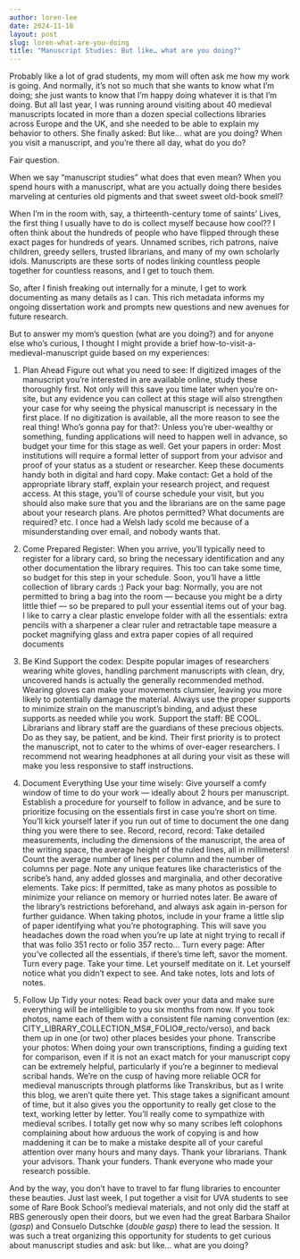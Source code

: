 ```yaml
---
author: loren-lee
date: 2024-11-18
layout: post
slug: loren-what-are-you-doing
title: "Manuscript Studies: But like… what are you doing?"
---
```

Probably like a lot of grad students, my mom will often ask me how my work is going. And normally, it’s not so much that she wants to know what I’m doing; she just wants to know that I’m happy doing whatever it is that I’m doing. But all last year, I was running around visiting about 40 medieval manuscripts located in more than a dozen special collections libraries across Europe and the UK, and she needed to be able to explain my behavior to others. She finally asked: But like… what are you doing? When you visit a manuscript, and you’re there all day, what do you do?

Fair question.

When we say “manuscript studies” what does that even mean? When you spend hours with a manuscript, what are you actually doing there besides marveling at centuries old pigments and that sweet sweet old-book smell?

When I’m in the room with, say, a thirteenth-century tome of saints’ Lives, the first thing I usually have to do is collect myself because how cool?? I often think about the hundreds of people who have flipped through these exact pages for hundreds of years. Unnamed scribes, rich patrons, naive children, greedy sellers, trusted librarians, and many of my own scholarly idols. Manuscripts are these sorts of nodes linking countless people together for countless reasons, and I get to touch them.

So, after I finish freaking out internally for a minute, I get to work documenting as many details as I can. This rich metadata informs my ongoing dissertation work and prompts new questions and new avenues for future research.

But to answer my mom’s question (what are you doing?) and for anyone else who’s curious, I thought I might provide a brief how-to-visit-a-medieval-manuscript guide based on my experiences:

1. Plan Ahead
Figure out what you need to see: If digitized images of the manuscript you’re interested in are available online, study these thoroughly first. Not only will this save you time later when you’re on-site, but any evidence you can collect at this stage will also strengthen your case for why seeing the physical manuscript is necessary in the first place. If no digitization is available, all the more reason to see the real thing!
Who’s gonna pay for that?: Unless you’re uber-wealthy or something, funding applications will need to happen well in advance, so budget your time for this stage as well.
Get your papers in order: Most institutions will require a formal letter of support from your advisor and proof of your status as a student or researcher. Keep these documents handy both in digital and hard copy.
Make contact: Get a hold of the appropriate library staff, explain your research project, and request access. At this stage, you’ll of course schedule your visit, but you should also make sure that you and the librarians are on the same page about your research plans. Are photos permitted? What documents are required? etc. I once had a Welsh lady scold me because of a misunderstanding over email, and nobody wants that.

2. Come Prepared
Register: When you arrive, you’ll typically need to register for a library card, so bring the necessary identification and any other documentation the library requires. This too can take some time, so budget for this step in your schedule. Soon, you’ll have a little collection of library cards :)
Pack your bag: Normally, you are not permitted to bring a bag into the room — because you might be a dirty little thief — so be prepared to pull your essential items out of your bag. I like to carry a clear plastic envelope folder with all the essentials: 
extra pencils with a sharpener
a clear ruler and retractable tape measure
a pocket magnifying glass
and extra paper copies of all required documents

3. Be Kind
Support the codex: Despite popular images of researchers wearing white gloves, handling parchment manuscripts with clean, dry, uncovered hands is actually the generally recommended method. Wearing gloves can make your movements clumsier, leaving you more likely to potentially damage the material. Always use the proper supports to minimize strain on the manuscript’s binding, and adjust these supports as needed while you work.
Support the staff: BE COOL. Librarians and library staff are the guardians of these precious objects. Do as they say, be patient, and be kind. Their first priority is to protect the manuscript, not to cater to the whims of over-eager researchers. I recommend not wearing headphones at all during your visit as these will make you less responsive to staff instructions.

4. Document Everything
Use your time wisely: Give yourself a comfy window of time to do your work — ideally about 2 hours per manuscript. Establish a procedure for yourself to follow in advance, and be sure to prioritize focusing on the essentials first in case you’re short on time. You’ll kick yourself later if you run out of time to document the one dang thing you were there to see.
Record, record, record: Take detailed measurements, including the dimensions of the manuscript, the area of the writing space, the average height of the ruled lines, all in millimeters! Count the average number of lines per column and the number of columns per page. Note any unique features like characteristics of the scribe’s hand, any added glosses and marginalia, and other decorative elements.
Take pics: If permitted, take as many photos as possible to minimize your reliance on memory or hurried notes later. Be aware of the library’s restrictions beforehand, and always ask again in-person for further guidance. When taking photos, include in your frame a little slip of paper identifying what you’re photographing. This will save you headaches down the road when you’re up late at night trying to recall if that was folio 351 recto or folio 357 recto…
Turn every page: After you’ve collected all the essentials, if there’s time left, savor the moment. Turn every page. Take your time. Let yourself meditate on it. Let yourself notice what you didn’t expect to see. And take notes, lots and lots of notes.

5. Follow Up
Tidy your notes: Read back over your data and make sure everything will be intelligible to you six months from now. If you took photos, name each of them with a consistent file naming convention (ex: CITY_LIBRARY_COLLECTION_MS#_FOLIO#_recto/verso), and back them up in one (or two) other places besides your phone.
Transcribe your photos: When doing your own transcriptions, finding a guiding text for comparison, even if it is not an exact match for your manuscript copy can be extremely helpful, particularly if you’re a beginner to medieval scribal hands. We’re on the cusp of having more reliable OCR for medieval manuscripts through platforms like Transkribus, but as I write this blog, we aren’t quite there yet. This stage takes a significant amount of time, but it also gives you the opportunity to really get close to the text, working letter by letter. You’ll really come to sympathize with medieval scribes. I totally get now why so many scribes left colophons complaining about how arduous the work of copying is and how maddening it can be to make a mistake despite all of your careful attention over many hours and many days.
Thank your librarians. Thank your advisors. Thank your funders. Thank everyone who made your research possible.

And by the way, you don’t have to travel to far flung libraries to encounter these beauties. Just last week, I put together a visit for UVA students to see some of Rare Book School’s medieval materials, and not only did the staff at RBS generously open their doors, but we even had the great Barbara Shailor (*gasp*) and Consuelo Dutschke (*double gasp*) there to lead the session. It was such a treat organizing this opportunity for students to get curious about manuscript studies and ask: but like… what are you doing?
